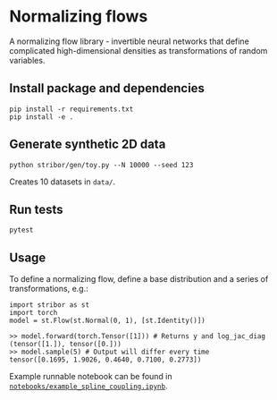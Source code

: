 # Normalizing flows

A normalizing flow library - invertible neural networks that define complicated high-dimensional densities as transformations of random variables.

## Install package and dependencies

```
pip install -r requirements.txt
pip install -e .
```

## Generate synthetic 2D data

```
python stribor/gen/toy.py --N 10000 --seed 123
```
Creates 10 datasets in `data/`.

## Run tests

```
pytest
```

## Usage

To define a normalizing flow, define a base distribution and a series of transformations, e.g.:
```
import stribor as st
import torch
model = st.Flow(st.Normal(0, 1), [st.Identity()])
```
```
>> model.forward(torch.Tensor([1])) # Returns y and log_jac_diag
(tensor([1.]), tensor([0.]))
>> model.sample(5) # Output will differ every time
tensor([0.1695, 1.9026, 0.4640, 0.7100, 0.2773])
```

Example runnable notebook can be found in [`notebooks/example_spline_coupling.ipynb`](notebooks/example_spline_coupling.ipynb).
